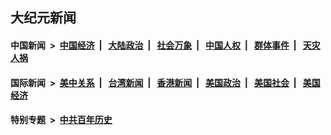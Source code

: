 ## 大纪元新闻

#### 中国新闻 &nbsp;>&nbsp; [中国经济](indexes/ncid283/README.md?06161645) &nbsp;| &nbsp; [大陆政治](indexes/ncid277/README.md?06161645) &nbsp;| &nbsp; [社会万象](indexes/ncid282/README.md?06161645) &nbsp;| &nbsp; [中国人权](indexes/ncid278/README.md?06161645) &nbsp;| &nbsp; [群体事件](indexes/ncid279/README.md?06161645) &nbsp;| &nbsp; [天灾人祸](indexes/ncid280/README.md?06161645)

#### 国际新闻 &nbsp;>&nbsp; [美中关系](indexes/nf1412576/README.md?06161645) &nbsp;| &nbsp; [台湾新闻](indexes/ncid1349361/README.md?06161645) &nbsp;| &nbsp; [香港新闻](indexes/ncid1349362/README.md?06161645) &nbsp;| &nbsp; [美国政治](indexes/ncid1078159/README.md?06161645) &nbsp;| &nbsp; [美国社会](indexes/ncid1078160/README.md?06161645) &nbsp;| &nbsp; [美国经济](indexes/ncid1078158/README.md?06161645)

#### 特别专题 &nbsp;>&nbsp; [中共百年历史](https://github.com/epoch-news/epoch-special/blob/master/README.md?06161645)  
